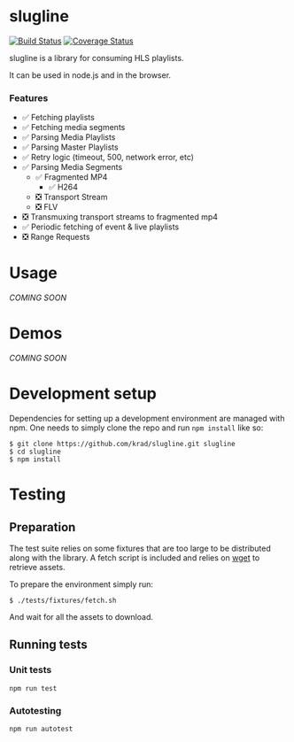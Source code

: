 slugline
========

[![Build Status](https://travis-ci.com/krad/slugline.svg?branch=master)](https://travis-ci.com/krad/slugline)
[![Coverage Status](https://coveralls.io/repos/github/krad/slugline/badge.svg?branch=master)](https://coveralls.io/github/krad/slugline?branch=master)

slugline is a library for consuming HLS playlists.

It can be used in node.js and in the browser.

### Features

  * ✅ Fetching playlists
  * ✅ Fetching media segments
  * ✅ Parsing Media Playlists
  * ✅ Parsing Master Playlists
  * ✅ Retry logic (timeout, 500, network error, etc)
  * ✅ Parsing Media Segments
    * ✅ Fragmented MP4
      * ✅ H264
    * ❎ Transport Stream
    * ❎ FLV
  * ❎ Transmuxing transport streams to fragmented mp4
  * ✅ Periodic fetching of event & live playlists
  * ❎ Range Requests

# Usage

*COMING SOON*

# Demos

*COMING SOON*

# Development setup

Dependencies for setting up a development environment are managed with npm.
One needs to simply clone the repo and run `npm install` like so:

```
$ git clone https://github.com/krad/slugline.git slugline
$ cd slugline
$ npm install
```

# Testing

## Preparation

The test suite relies on some fixtures that are too large to be distributed along with the library.
A fetch script is included and relies on [wget](https://www.gnu.org/software/wget/) to retrieve assets.

To prepare the environment simply run:
```
$ ./tests/fixtures/fetch.sh
```

And wait for all the assets to download.

## Running tests

### Unit tests

`npm run test`

### Autotesting

`npm run autotest`
